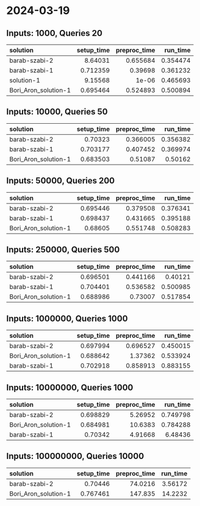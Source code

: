 # 2024-03-19

## Inputs: 1000, Queries 20

| solution             |   setup_time |   preproc_time |   run_time |
|:---------------------|-------------:|---------------:|-----------:|
| barab-szabi-2        |     8.64031  |       0.655684 |   0.354474 |
| barab-szabi-1        |     0.712359 |       0.39698  |   0.361232 |
| solution-1           |     9.15568  |       1e-06    |   0.465693 |
| Bori_Aron_solution-1 |     0.695464 |       0.524893 |   0.500894 |

## Inputs: 10000, Queries 50

| solution             |   setup_time |   preproc_time |   run_time |
|:---------------------|-------------:|---------------:|-----------:|
| barab-szabi-2        |     0.70323  |       0.366005 |   0.356382 |
| barab-szabi-1        |     0.703177 |       0.407452 |   0.369974 |
| Bori_Aron_solution-1 |     0.683503 |       0.51087  |   0.50162  |

## Inputs: 50000, Queries 200

| solution             |   setup_time |   preproc_time |   run_time |
|:---------------------|-------------:|---------------:|-----------:|
| barab-szabi-2        |     0.695446 |       0.379508 |   0.376341 |
| barab-szabi-1        |     0.698437 |       0.431665 |   0.395188 |
| Bori_Aron_solution-1 |     0.68605  |       0.551748 |   0.508283 |

## Inputs: 250000, Queries 500

| solution             |   setup_time |   preproc_time |   run_time |
|:---------------------|-------------:|---------------:|-----------:|
| barab-szabi-2        |     0.696501 |       0.441166 |   0.40121  |
| barab-szabi-1        |     0.704401 |       0.536582 |   0.500985 |
| Bori_Aron_solution-1 |     0.688986 |       0.73007  |   0.517854 |

## Inputs: 1000000, Queries 1000

| solution             |   setup_time |   preproc_time |   run_time |
|:---------------------|-------------:|---------------:|-----------:|
| barab-szabi-2        |     0.697994 |       0.696527 |   0.450015 |
| Bori_Aron_solution-1 |     0.688642 |       1.37362  |   0.533924 |
| barab-szabi-1        |     0.702918 |       0.858913 |   0.883155 |

## Inputs: 10000000, Queries 1000

| solution             |   setup_time |   preproc_time |   run_time |
|:---------------------|-------------:|---------------:|-----------:|
| barab-szabi-2        |     0.698829 |        5.26952 |   0.749798 |
| Bori_Aron_solution-1 |     0.684981 |       10.6383  |   0.784288 |
| barab-szabi-1        |     0.70342  |        4.91668 |   6.48436  |

## Inputs: 100000000, Queries 10000

| solution             |   setup_time |   preproc_time |   run_time |
|:---------------------|-------------:|---------------:|-----------:|
| barab-szabi-2        |     0.70446  |        74.0216 |    3.56172 |
| Bori_Aron_solution-1 |     0.767461 |       147.835  |   14.2232  |